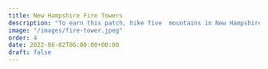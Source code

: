 ```yaml
---
title: New Hampshire Fire Towers 
description: "To earn this patch, hike five  mountains in New Hampshire with fire towers."
image: "/images/fire-tower.jpeg"
order: 4
date: 2022-06-02T06:00:00+00:00
draft: false
---
```


